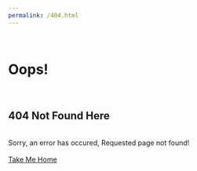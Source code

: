 ```yaml
---
permalink: /404.html
---
```

<html>
<head>
<title>404</title>
<link href="//netdna.bootstrapcdn.com/bootstrap/3.0.0/css/bootstrap.min.css" rel="stylesheet" id="bootstrap-css">
<script src="//netdna.bootstrapcdn.com/bootstrap/3.0.0/js/bootstrap.min.js"></script>
<script src="//code.jquery.com/jquery-1.11.1.min.js"></script>
</head>
<body>              
<h1>Oops!</h1>                
<h2>404 Not Found Here</h2>                
<div class="error-details">Sorry, an error has occured, Requested page not found!</div>                
<div class="error-actions">
  <a href="http://atidbit.io" class="btn btn-primary btn-lg"><span class="glyphicon glyphicon-home"></span>Take Me Home</a>               
</div>            
</body>
</html>

